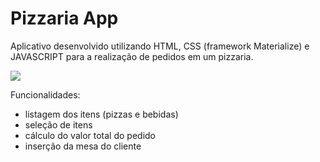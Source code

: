 # Pizzaria App

Aplicativo desenvolvido utilizando HTML, CSS (framework Materialize) e JAVASCRIPT para a realização de pedidos em um pizzaria.

![](https://github.com/razevedocosta/pizzaria-app/blob/master/pizzaria-app.png)

Funcionalidades:
- listagem dos itens (pizzas e bebidas)
- seleção de itens
- cálculo do valor total do pedido
- inserção da mesa do cliente

